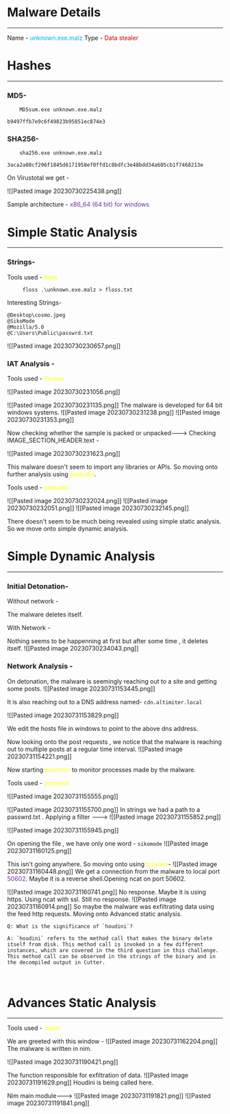 <br>

# Malware Details
-----
Name - <span style="color:#00b0f0">unknown.exe.malz</span>
Type - <span style="color:#c00000">Data stealer</span>

# Hashes
-----
### MD5-

		MD5sum.exe unknown.exe.malz

`b9497ffb7e9c6f49823b95851ec874e3`

### SHA256-

		sha256.exe unknown.exe.malz

`3aca2a08cf296f1845d6171958ef0ffd1c8bdfc3e48bdd34a605cb1f7468213e`

On Virustotal we get -

![[Pasted image 20230730225438.png]]

Sample architecture - <span style="color:#7030a0">x86_64 (64 bit) for windows</span>
<br>

# Simple Static Analysis
-----
### Strings-

Tools used - <span style="color:#ffff00">floss</span>

		 floss .\unknown.exe.malz > floss.txt

Interesting Strings-

```
@Desktop\cosmo.jpeg
@SikoMode
@Mozilla/5.0
@C:\Users\Public\passwrd.txt
```

![[Pasted image 20230730230657.png]]

### IAT Analysis -

Tools used - <span style="color:#ffff00">Peview</span> 

![[Pasted image 20230730231056.png]]

![[Pasted image 20230730231135.png]]
The malware is developed for 64 bit windows systems.
![[Pasted image 20230730231238.png]]
![[Pasted image 20230730231353.png]]

Now checking whether the sample is packed or unpacked--->
Checking IMAGE_SECTION_HEADER.text - 

![[Pasted image 20230730231623.png]]

This malware doesn't seem to import any libraries or APIs. So moving onto further analysis using <span style="color:#ffff00">pestudio</span>.

Tools used - <span style="color:#ffff00">pestudio</span>

![[Pasted image 20230730232024.png]]
![[Pasted image 20230730232051.png]]
![[Pasted image 20230730232145.png]]

There doesn't seem to be much being revealed using simple static analysis. So we move onto simple dynamic analysis.
<br>

# Simple Dynamic Analysis
-----

### Initial Detonation-

Without network - 

The malware deletes itself.

With Network - 

Nothing seems to be happenning at first but after some time , it deletes itself.
![[Pasted image 20230730234043.png]]

### Network Analysis - 

On detonation, the malware is seemingly reaching out to a site and getting some posts.
![[Pasted image 20230731153445.png]]

It is also reaching out to a DNS address named-  `cdn.altimiter.local`

![[Pasted image 20230731153829.png]]

We edit the hosts file in windows to point to the above dns address.

Now looking onto the post requests , we notice that the malware is reaching out to multiple posts at a regular time interval.
![[Pasted image 20230731154221.png]]

Now starting <span style="color:#ffff00">procmon</span> to monitor processes made by the malware.

Tools used - <span style="color:#ffff00">procmon</span>

![[Pasted image 20230731155555.png]]

![[Pasted image 20230731155700.png]]
In strings we had a path to a passwrd.txt . Applying a filter --->
![[Pasted image 20230731155852.png]]

![[Pasted image 20230731155945.png]]

On opening the file , we have only one word - `sikomode`
![[Pasted image 20230731160125.png]]

This isn't going anywhere. So moving onto using <span style="color:#ffff00">tcpview</span>-
![[Pasted image 20230731160448.png]]
We get a connection from the malware to local port <span style="color:#7030a0">50602</span>.
Maybe it is a reverse shell.Opening ncat on port 50602.

![[Pasted image 20230731160741.png]]
No response. Maybe it is using https.
Using ncat with ssl. Still no response.
![[Pasted image 20230731160914.png]]
So maybe the malware was exfiltrating data using the feed http requests.
Moving onto Advanced static analysis.

```
Q: What is the significance of `houdini`?

A: `houdini` refers to the method call that makes the binary delete itself from disk. This method call is invoked in a few different instances, which are covered in the third question in this challenge. This method call can be observed in the strings of the binary and in the decompiled output in Cutter.

```
<br>

# Advances Static Analysis
------
Tools used - <span style="color:#ffff00">cutter</span>

We are greeted with this window - 
![[Pasted image 20230731162204.png]]
The malware is written in nim.

![[Pasted image 20230731190421.png]]

The function responsible for exfiltration of data.
![[Pasted image 20230731191629.png]]
Houdini is being called here.

Nim main module--->
![[Pasted image 20230731191821.png]]
![[Pasted image 20230731191841.png]]

